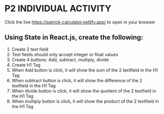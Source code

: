 # P2 INDIVIDUAL ACTIVITY

Click the live https://patrick-calculator.netlify.app/ to open in your browser

## Using State in React.js, create the following:
1. Create 2 text field 
2. Text fields should only accept integer or float values 
3. Create 4 buttons: Add, subtract, multiply, divide 
4. Create H1 Tag 
5. When Add button is click, it will show the sum of the 2 textfield in the H1 Tag
6. When subtract button is click, it will show the difference of the 2 textfield in the H1 Tag 
7. When divide button is click, it will show the quotient of the 2 textfield in the H1 Tag 
8. When multiply button is click, it will show the product of the 2 textfield in the H1 Tag
